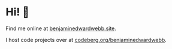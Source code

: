 # Hi! 👋

Find me online at [benjaminedwardwebb.site][1].

I host code projects over at [codeberg.org/benjaminedwardwebb][2].

[1]: https://benjaminedwardwebb.site/
[2]: https://codeberg.org/benjaminedwardwebb
